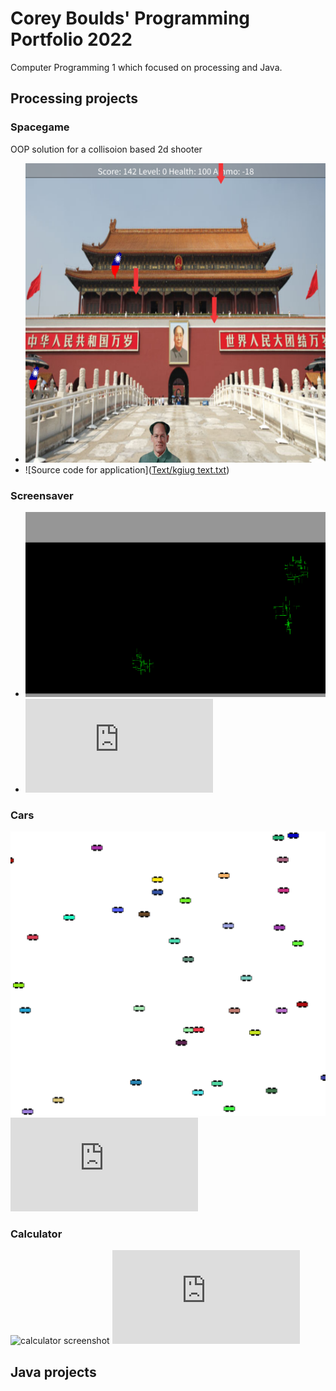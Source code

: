 # Corey Boulds' Programming Portfolio 2022
Computer Programming 1 which focused on processing and Java.

## Processing projects 


### Spacegame
OOP solution for a collisoion based 2d shooter
* ![Screen capture of running application](https://github.com/coreyboulds/programming-portfolio/blob/gh-pages/images/spacegame.png?raw=true)
* ![Source code for application]([Text/kgiug text.txt](https://github.com/coreyboulds/programming-portfolio/blob/gh-pages/Text/kgiug%20text.txt))

### Screensaver
* ![screensaver screenshot](https://github.com/coreyboulds/programming-portfolio/blob/gh-pages/images/Screen%20Shot%202022-05-27%20at%2012.11.56%20PM.png?raw=true)
* ![screensaver code](https://github.com/coreyboulds/programming-portfolio/blob/gh-pages/Text/screensaver%20code%20text.txt)

### Cars 
![cars screenshot](https://github.com/coreyboulds/programming-portfolio/blob/gh-pages/images/Screen%20Shot%202022-05-27%20at%2012.26.43%20PM.png)
![cars code](https://github.com/coreyboulds/programming-portfolio/blob/gh-pages/Text/igjuyg%20text.txt)

### Calculator
![calculator screenshot]()
![calculator code](https://github.com/coreyboulds/programming-portfolio/blob/gh-pages/Text/zxcvhjkl%20text.txt)


## Java projects 

###

